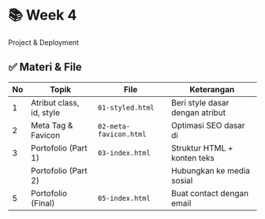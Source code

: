 # 📚 Week 4
Project & Deployment

## ✅ Materi & File
| No |           Topik           |              File           |                     Keterangan                         |
|----|---------------------------|-----------------------------|--------------------------------------------------------|
| 1  | Atribut class, id, style  | `01-styled.html`            | Beri style dasar dengan atribut                        |
| 2  | Meta Tag & Favicon        | `02-meta-favicon.html`      | Optimasi SEO dasar di <head>                           |
| 3  | Portofolio (Part 1)       | `03-index.html`             | Struktur HTML + konten teks                            |
|    | Portofolio (Part 2)       |                             | Hubungkan ke media sosial                              |
| 5  | Portofolio (Final)        | `05-index.html`             | Buat contact dengan email                              |
